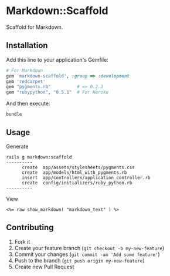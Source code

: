 # Markdown::Scaffold

Scaffold for Markdown.

## Installation

Add this line to your application's Gemfile:

```ruby
# For Markdown
gem 'markdown-scaffold', :group => :development
gem 'redcarpet'
gem "pygments.rb"          # => 0.2.3
gem "rubypython", "0.5.1"  # For Heroku
```

And then execute:

    bundle

## Usage

Generate

```
rails g markdown:scaffold
----------
      create  app/assets/stylesheets/pygments.css
      create  app/models/html_with_pygments.rb
      insert  app/controllers/application_controller.rb
      create  config/initializers/ruby_python.rb
----------
```

View

```erb
<%= raw show_markdown( "markdown_text" ) %>
```

## Contributing

1. Fork it
2. Create your feature branch (`git checkout -b my-new-feature`)
3. Commit your changes (`git commit -am 'Add some feature'`)
4. Push to the branch (`git push origin my-new-feature`)
5. Create new Pull Request
